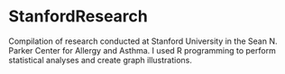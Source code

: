 # StanfordResearch
Compilation of research conducted at Stanford University in the Sean N. Parker Center for Allergy and Asthma. I used R programming to perform statistical analyses and create graph illustrations. 
